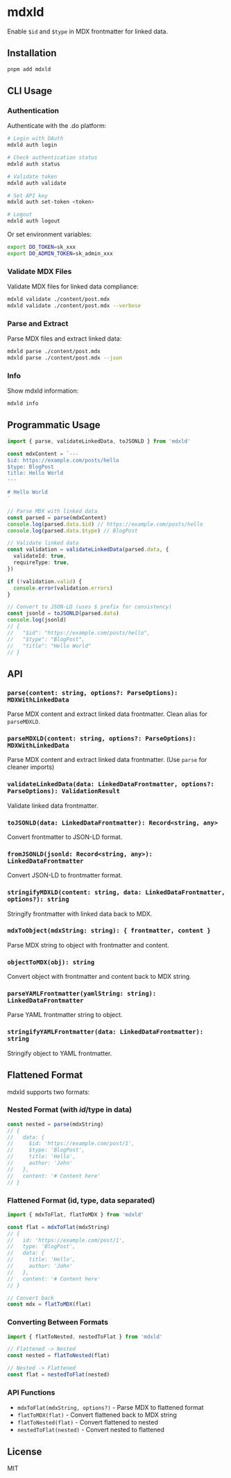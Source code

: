# mdxld

Enable `$id` and `$type` in MDX frontmatter for linked data.

## Installation

```bash
pnpm add mdxld
```

## CLI Usage

### Authentication

Authenticate with the .do platform:

```bash
# Login with OAuth
mdxld auth login

# Check authentication status
mdxld auth status

# Validate token
mdxld auth validate

# Set API key
mdxld auth set-token <token>

# Logout
mdxld auth logout
```

Or set environment variables:

```bash
export DO_TOKEN=sk_xxx
export DO_ADMIN_TOKEN=sk_admin_xxx
```

### Validate MDX Files

Validate MDX files for linked data compliance:

```bash
mdxld validate ./content/post.mdx
mdxld validate ./content/post.mdx --verbose
```

### Parse and Extract

Parse MDX files and extract linked data:

```bash
mdxld parse ./content/post.mdx
mdxld parse ./content/post.mdx --json
```

### Info

Show mdxld information:

```bash
mdxld info
```

## Programmatic Usage

```typescript
import { parse, validateLinkedData, toJSONLD } from 'mdxld'

const mdxContent = `---
$id: https://example.com/posts/hello
$type: BlogPost
title: Hello World
---

# Hello World
`

// Parse MDX with linked data
const parsed = parse(mdxContent)
console.log(parsed.data.$id) // https://example.com/posts/hello
console.log(parsed.data.$type) // BlogPost

// Validate linked data
const validation = validateLinkedData(parsed.data, {
  validateId: true,
  requireType: true,
})

if (!validation.valid) {
  console.error(validation.errors)
}

// Convert to JSON-LD (uses $ prefix for consistency)
const jsonld = toJSONLD(parsed.data)
console.log(jsonld)
// {
//   "$id": "https://example.com/posts/hello",
//   "$type": "BlogPost",
//   "title": "Hello World"
// }
```

## API

### `parse(content: string, options?: ParseOptions): MDXWithLinkedData`

Parse MDX content and extract linked data frontmatter. Clean alias for `parseMDXLD`.

### `parseMDXLD(content: string, options?: ParseOptions): MDXWithLinkedData`

Parse MDX content and extract linked data frontmatter. (Use `parse` for cleaner imports)

### `validateLinkedData(data: LinkedDataFrontmatter, options?: ParseOptions): ValidationResult`

Validate linked data frontmatter.

### `toJSONLD(data: LinkedDataFrontmatter): Record<string, any>`

Convert frontmatter to JSON-LD format.

### `fromJSONLD(jsonld: Record<string, any>): LinkedDataFrontmatter`

Convert JSON-LD to frontmatter format.

### `stringifyMDXLD(content: string, data: LinkedDataFrontmatter, options?): string`

Stringify frontmatter with linked data back to MDX.

### `mdxToObject(mdxString: string): { frontmatter, content }`

Parse MDX string to object with frontmatter and content.

### `objectToMDX(obj): string`

Convert object with frontmatter and content back to MDX string.

### `parseYAMLFrontmatter(yamlString: string): LinkedDataFrontmatter`

Parse YAML frontmatter string to object.

### `stringifyYAMLFrontmatter(data: LinkedDataFrontmatter): string`

Stringify object to YAML frontmatter.

## Flattened Format

mdxld supports two formats:

### Nested Format (with $id/$type in data)

```typescript
const nested = parse(mdxString)
// {
//   data: {
//     $id: 'https://example.com/post/1',
//     $type: 'BlogPost',
//     title: 'Hello',
//     author: 'John'
//   },
//   content: '# Content here'
// }
```

### Flattened Format (id, type, data separated)

```typescript
import { mdxToFlat, flatToMDX } from 'mdxld'

const flat = mdxToFlat(mdxString)
// {
//   id: 'https://example.com/post/1',
//   type: 'BlogPost',
//   data: {
//     title: 'Hello',
//     author: 'John'
//   },
//   content: '# Content here'
// }

// Convert back
const mdx = flatToMDX(flat)
```

### Converting Between Formats

```typescript
import { flatToNested, nestedToFlat } from 'mdxld'

// Flattened -> Nested
const nested = flatToNested(flat)

// Nested -> Flattened
const flat = nestedToFlat(nested)
```

### API Functions

- `mdxToFlat(mdxString, options?)` - Parse MDX to flattened format
- `flatToMDX(flat)` - Convert flattened back to MDX string
- `flatToNested(flat)` - Convert flattened to nested
- `nestedToFlat(nested)` - Convert nested to flattened

## License

MIT

